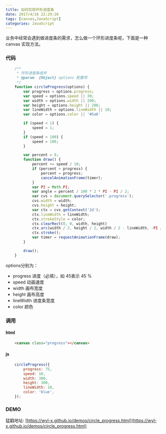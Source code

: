 ```yaml
---
title: 如何实现环形进度条
date: 2017/4/26 22:29:26
tags: [canvas,JavaScript]
categories: JavaScript
---
```


业务中经常会遇到做进度条的需求，怎么做一个环形进度条呢，下面是一种 canvas 实现方法。

<!-- more -->
### 代码
```js
    /**
     * 环形进度条组件
     * @param  {Object} options 配置项
     */
    function circleProgress(options) {
        var progress = options.progress;
        var speed = options.speed || 30;
        var width = options.width || 200;
        var height = options.height || 200;
        var lineWidth = options.lineWidth || 10;
        var color = options.color || '#5a6'

        if (speed < 1) {
            speed = 1;
        }
        if (speed > 100) {
            speed = 100;
        }

        var percent = 0;
        function draw() {
            percent += speed / 10;
            if (percent > progress) {
                percent = progress;
                cancelAnimationFrame(timer);
            }
            var PI = Math.PI;
            var angle = percent / 100 * 2 * PI - PI / 2;
            var cvs = document.querySelector('.progress');
            cvs.width = width;
            cvs.height = height;
            var ctx = cvs.getContext('2d');
            ctx.lineWidth = lineWidth;
            ctx.strokeStyle = color;
            ctx.clearRect(0, 0, width, height)
            ctx.arc(width / 2, height / 2, width / 2 - lineWidth, -PI / 2, angle);
            ctx.stroke();
            var timer = requestAnimationFrame(draw);
        }

        draw();
    }
```
options分别为：
* progress 进度（必填），如 45表示 45 %
* speed 动画速度
* width 画布宽度
* height 画布高度
* lineWidth 进度条宽度
* color 颜色

### 调用  

#### html
```html
    <canvas class="progress"></canvas>
```
#### js
```js
    circleProgress({
        progress: 75,
        speed: 10,
        width: 300,
        height: 300,
        lineWidth: 10,
        color: 'blue',
    });
```
### DEMO
猛戳地址: [https://wyl-x.github.io/demos/circle_progress.html](https://wyl-x.github.io/demos/circle_progress.html)